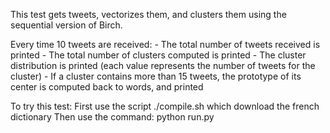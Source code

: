This test gets tweets, vectorizes them, and clusters them using the sequential version of Birch.

Every time 10 tweets are received:
      - The total number of tweets received is printed
      - The total number of clusters computed is printed
      - The cluster distribution is printed (each value represents the number of tweets for the cluster)
      - If a cluster contains more than 15 tweets, the prototype of its center is computed back to words, and printed

To try this test: 
First use the script ./compile.sh which download the french dictionary
Then use the command: python run.py

